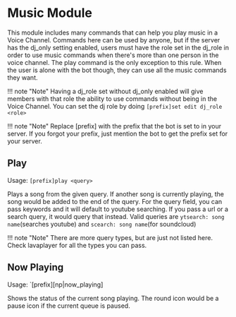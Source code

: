 # Music Module
This module includes many commands that can help you play music in a Voice Channel. Commands here can be used by anyone, but if the server has the dj_only setting enabled, users must have the role set in the dj_role in order to use music commands when there's more than one person in the voice channel. The play command is the only exception to this rule. When the user is alone with the bot though, they can use all the music commands they want.

!!! note "Note" 
    Having a dj_role set without dj_only enabled will give members with that role the ability to use commands without being in the Voice Channel. You can set the dj role by doing `[prefix]set edit dj_role <role>`

!!! note "Note" Replace [prefix] with the prefix that the bot is set to in your server. If you forgot your prefix, just mention the bot to get the prefix set for your server.

## Play
Usage: `[prefix]play <query>`

Plays a song from the given query. If another song is currently playing, the song would be added to the end of the query.
For the query field, you can pass keywords and it will default to youtube searching. If you pass a url or a search query, it would query that instead.
Valid queries are `ytsearch: song name`(searches youtube) and `scearch: song name`(for soundcloud)

!!! note "Note" 
    There are more query types, but are just not listed here. Check lavaplayer for all the types you can pass.

## Now Playing
Usage: `[prefix][np|now_playing]

Shows the status of the current song playing. The round icon would be a pause icon if the current queue is paused.